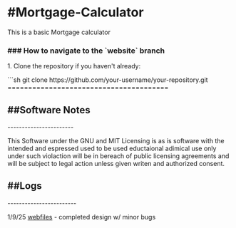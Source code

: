 <h1>#Mortgage-Calculator</h1>
<p>This is a basic Mortgage calculator</p>
<h3>### How to navigate to the `website` branch</h3>

<p>1. Clone the repository if you haven't already:</p>
   ```sh
   git clone https://github.com/your-username/your-repository.git
=======================================
<h2>##Software Notes</h2>
-----------------------
<p>This Software under the GNU and MIT Licensing is as is software with the intended and espressed used to be used eductaional adimical use only under such violaction will be in bereach of public licensing agreements and will be subject to legal action unless given writen and authorized consent.</p>
<h2>##Logs</h2>
------------------------
<p>1/9/25 <a href="https://github.com/rhamseyswork/Mortgage-Calculator/tree/webfiles">webfiles</a> - completed design w/ minor bugs</p>
